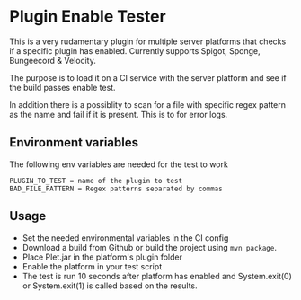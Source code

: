 # Plugin Enable Tester

This is a very rudamentary plugin for multiple server platforms that checks if a specific plugin has enabled. Currently
supports Spigot, Sponge, Bungeecord & Velocity.

The purpose is to load it on a CI service with the server platform and see if the build passes enable test.

In addition there is a possiblity to scan for a file with specific regex pattern as the name and fail if it is present.
This is to for error logs.

## Environment variables

The following env variables are needed for the test to work

```
PLUGIN_TO_TEST = name of the plugin to test
BAD_FILE_PATTERN = Regex patterns separated by commas
```

## Usage

- Set the needed environmental variables in the CI config
- Download a build from Github or build the project using `mvn package`.
- Place Plet.jar in the platform's plugin folder
- Enable the platform in your test script
- The test is run 10 seconds after platform has enabled and System.exit(0) or System.exit(1) is called based on the
  results.